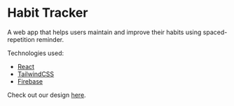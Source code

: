 # Habit Tracker

A web app that helps users maintain and improve their habits using spaced-repetition reminder.

Technologies used:

-  [React](https://reactjs.org/)
-  [TailwindCSS](https://tailwindcss.com/)
-  [Firebase](https://firebase.google.com/)

Check out our design [here](https://www.figma.com/file/Ah7fh67bBYwyK6sUQx3tWh/Habit-Tracker?node-id=0%3A1).
